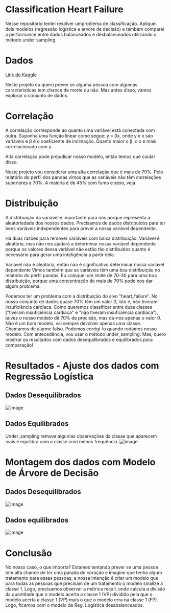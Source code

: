 # Classification Heart Failure
Nesse repositório tentei resolver umproblema de classificação. Apliquei dois modelos (regressão logística e árvore de decisão) e também comparei a performance entre dados balanceados e desbalanceados utilizando o método under sampling.

# Dados
[Link do Kaggle](https://www.kaggle.com/andrewmvd/heart-failure-clinical-data)

Neste projeto eu quero prever se alguma pessoa com algumas características tem chance de morte ou não. Mas antes disso, vamos explorar o conjunto de dados.

# Correlação
A correlação corresponde ao quanto uma variável está conectada com outra. Suponha uma função linear como segue: y = βx, onde y e x são variáveis e β é o coeficiente de inclinação. Quanto maior o β, o x é mais correlacionado com y.

Alta correlação pode prejudicar nosso modelo, então temos que cuidar disso.

Neste projeto vou considerar uma alta correlação que é mais de 70%. Pelo relatório do perfil dos pandas vimos que as variáveis não têm correlações superiores a 70%. A maioria é de 45% com fumo e sexo, veja

# Distribuição
A distribuição da variável é importante para nós porque representa a aleatoriedade dos nossos dados. Precisamos de dados distribuídos para ter bens variáveis independentes para prever a nossa variável dependente.

Há duas razões para remover variáveis com baixa distribuição:
Variável é aleatória, mas não nos ajudará a determinar nossa variável dependente porque os valores dessa variável não estão tão distribuídos quanto é necessário para gerar uma inteligência a partir dela.

Variável não é aleatória, então não é significativo determinar nossa variável dependente
Vimos também que as variáveis têm uma boa distribuição no relatório do perfil pandas. Eu coloquei um limite de 70-30 para uma boa distribuição, porque uma concentração de mais de 70% pode nos dar algum problema.

Podemos ter um problema com a distribuição do alvo "heart_failure". No nosso conjunto de dados quase 70% têm um valor 0, isto é, não tiveram insuficiência cardíaca.
Como queremos classificar entre duas classes ("tiveram insuficiência cardíaca" e "não tiveram insuficiência cardíaca"), talvez o nosso modelo dê 70% de precisão, mas dá-nos apenas o valor 0. Não é um bom modelo, vai sempre devolver apenas uma classe.
Chamamos de alarme falso. Podemos corrigi-lo quando rodamos nosso modelo. Com antecedência, vou usar o método under_sampling. Mas, quero mostrar os resultados com dados desequilibrados e equilibrados para comparação!

# Resultados - Ajuste dos dados com Regressão Logística

## Dados Desequilibrados
![image](https://user-images.githubusercontent.com/56306657/122309304-6eb2a980-cee4-11eb-9197-cad30a8c7b.png)

## Dados Equilibrados
Under_sampling remove algumas observações da classe que aparecem mais e equilibra com a classe com menos frequência.
![image](https://user-images.githubusercontent.com/56306657/122309392-99046700-cee4-11eb-9697-53826b1f44e0.png)

# Montagem dos dados com Modelo de Árvore de Decisão
## Dados Desequilibrados
![image](https://user-images.githubusercontent.com/56306657/122309447-b3d6db80-cee4-11eb-9512-9c9ea30d5fb4.png)

## Dados equilibrados
![image](https://user-images.githubusercontent.com/56306657/122309507-ca7d3280-cee4-11eb-9dcc-a5fbee70b782.png)

# Conclusão
No nosso caso, o que importa? Estamos tentando prever se uma pessoa tem alta chance de ter uma parada de coração e imagine que tenha algum tratamento para essas pessoas, a nossa intenção é criar um modelo que para todas as pessoas que precisam de um tratamento o modelo sinalize a classe 1. Logo, precisamos observar a métrica recall, onde calcula a divisão da quantitade que o modelo acerta a classe 1 (VP) dividido pela que o modelo acerta a classe 1 (VP) mais o que o modelo erra na classe 1 (FP). Logo, ficamos com o modelo de Reg. Logística desabalanceados.




